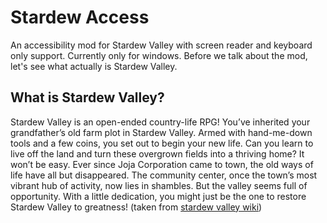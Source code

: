 # Stardew Access

An accessibility mod for Stardew Valley with screen reader and keyboard only support. Currently only for windows.
Before we talk about the mod, let's see what actually is Stardew Valley.

## What is Stardew Valley?

Stardew Valley is an open-ended country-life RPG! You’ve inherited your grandfather’s old farm plot in Stardew Valley. Armed with hand-me-down tools and a few coins, you set out to begin your new life. Can you learn to live off the land and turn these overgrown fields into a thriving home? It won’t be easy. Ever since Joja Corporation came to town, the old ways of life have all but disappeared. The community center, once the town’s most vibrant hub of activity, now lies in shambles. But the valley seems full of opportunity. With a little dedication, you might just be the one to restore Stardew Valley to greatness!
(taken from [stardew valley wiki](https://stardewvalleywiki.com/Stardew_Valley_Wiki))
